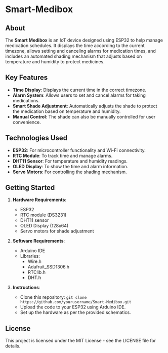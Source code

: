 # Smart-Medibox

## About
The **Smart Medibox** is an IoT device designed using ESP32 to help manage medication schedules. It displays the time according to the current timezone, allows setting and canceling alarms for medication times, and includes an automated shading mechanism that adjusts based on temperature and humidity to protect medicines.

## Key Features
- **Time Display**: Displays the current time in the correct timezone.
- **Alarm System**: Allows users to set and cancel alarms for taking medications.
- **Smart Shade Adjustment**: Automatically adjusts the shade to protect the medication based on temperature and humidity.
- **Manual Control**: The shade can also be manually controlled for user convenience.

## Technologies Used
- **ESP32**: For microcontroller functionality and Wi-Fi connectivity.
- **RTC Module**: To track time and manage alarms.
- **DHT11 Sensor**: For temperature and humidity readings.
- **OLED Display**: To show the time and alarm information.
- **Servo Motors**: For controlling the shading mechanism.

## Getting Started
1. **Hardware Requirements**:
    - ESP32
    - RTC module (DS3231)
    - DHT11 sensor
    - OLED Display (128x64)
    - Servo motors for shade adjustment

2. **Software Requirements**:
    - Arduino IDE
    - Libraries:
        - Wire.h
        - Adafruit_SSD1306.h
        - RTClib.h
        - DHT.h

3. **Instructions**:
    - Clone this repository: `git clone https://github.com/yourusername/Smart-Medibox.git`
    - Upload the code to your ESP32 using Arduino IDE.
    - Set up the hardware as per the provided schematics.

## License
This project is licensed under the MIT License - see the LICENSE file for details.
